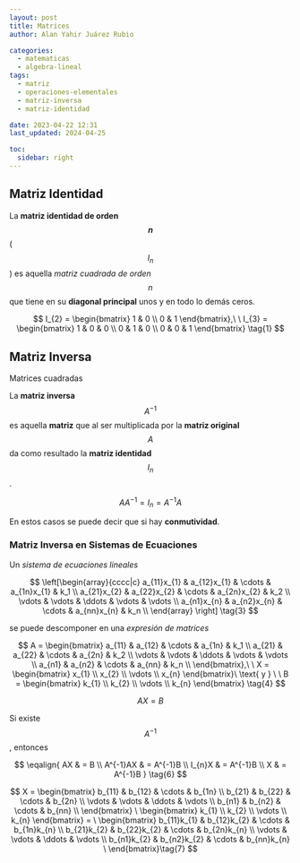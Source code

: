 ```yaml
---
layout: post
title: Matrices
author: Alan Yahir Juárez Rubio

categories:
  - matematicas
  - algebra-lineal
tags:
  - matriz
  - operaciones-elementales
  - matriz-inversa
  - matriz-identidad

date: 2023-04-22 12:31
last_updated: 2024-04-25

toc:
  sidebar: right
---
```


## Matriz Identidad

La **matriz identidad de orden $$ n $$** ($$ I_{n} $$) es aquella _matriz
cuadrada de orden $$ n $$_ que tiene en su **diagonal principal** unos y en
todo lo demás ceros.

$$
I_{2} =
\begin{bmatrix}
  1 & 0 \\
  0 & 1
\end{bmatrix},\
\
I_{3} =
\begin{bmatrix}
  1 & 0 & 0 \\
  0 & 1 & 0 \\
  0 & 0 & 1
\end{bmatrix} \tag{1}
$$

## Matriz Inversa

Matrices cuadradas

La **matriz inversa** $$ A^{-1} $$ es aquella **matriz** que al ser
multiplicada por la **matriz original** $$ A $$ da como resultado la
**matriz identidad** $$ I_n $$.

$$AA^{-1} = I_{n} = A^{-1}A \tag{2}$$

En estos casos se puede decir que si hay **conmutividad**.

### Matriz Inversa en Sistemas de Ecuaciones

Un _sistema de ecuaciones lineales_

$$
\left[\begin{array}{cccc|c}
  a_{11}x_{1} & a_{12}x_{1} & \cdots & a_{1n}x_{1}  & k_1 \\
  a_{21}x_{2} & a_{22}x_{2} & \cdots & a_{2n}x_{2}  & k_2 \\
  \vdots      & \vdots      & \ddots & \vdots       & \vdots \\
  a_{n1}x_{n} & a_{n2}x_{n} & \cdots & a_{nn}x_{n}  & k_n \\
\end{array} \right] \tag{3}
$$

se puede descomponer en una _expresión de matrices_

$$
A = \begin{bmatrix}
  a_{11} & a_{12} & \cdots & a_{1n} & k_1 \\
  a_{21} & a_{22} & \cdots & a_{2n} & k_2 \\
  \vdots & \vdots & \ddots & \vdots & \vdots \\
  a_{n1} & a_{n2} & \cdots & a_{nn} & k_n \\
\end{bmatrix},\
\
X = \begin{bmatrix}
  x_{1} \\
  x_{2} \\
  \vdots \\
  x_{n}
\end{bmatrix}\ \text{ y } \
\
B = \begin{bmatrix}
  k_{1} \\
  k_{2} \\
  \vdots \\
  k_{n}
\end{bmatrix} \tag{4}
$$

$$AX = B \tag{5}$$

Si existe $$ A^{-1} $$, entonces

$$
\eqalign{
  AX       & = B \\
  A^{-1}AX & = A^{-1}B \\
  I_{n}X   & = A^{-1}B \\
  X        & = A^{-1}B
} \tag{6}
$$

$$
X = \begin{bmatrix}
  b_{11} & b_{12} & \cdots & b_{1n} \\
  b_{21} & b_{22} & \cdots & b_{2n} \\
  \vdots & \vdots & \ddots & \vdots \\
  b_{n1} & b_{n2} & \cdots & b_{nn} \\
\end{bmatrix}
\
\begin{bmatrix}
  k_{1} \\
  k_{2} \\
  \vdots \\
  k_{n}
\end{bmatrix} =
\
\begin{bmatrix}
  b_{11}k_{1} & b_{12}k_{2} & \cdots & b_{1n}k_{n} \\
  b_{21}k_{2} & b_{22}k_{2} & \cdots & b_{2n}k_{n} \\
  \vdots      & \vdots      & \ddots & \vdots      \\
  b_{n1}k_{2} & b_{n2}k_{2} & \cdots & b_{nn}k_{n}
  \
\end{bmatrix}\tag{7}
$$
